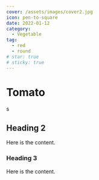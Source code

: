 ```yaml
---
cover: /assets/images/cover2.jpg
icon: pen-to-square
date: 2022-01-12
category:
  - Vegetable
tag:
  - red
  - round
# star: true
# sticky: true
---
```


# Tomato
s
<!-- more -->

## Heading 2

Here is the content.

### Heading 3

Here is the content.
